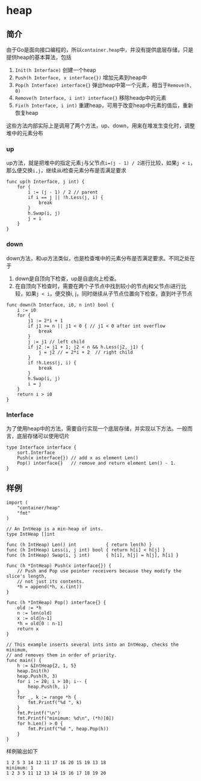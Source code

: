 # heap

## 简介

由于Go是面向接口编程的，所以`container.heap`中，并没有提供底层存储，只是提供heap的基本算法，包括

1. `Init(h Interface)` 创建一个heap
1. `Push(h Interface, x interface{})` 增加元素到heap中
1. `Pop(h Interface) interface{}` 弹出heap中第一个元素，相当于`Remove(h, 0)`
1. `Remove(h Interface, i int) interface{}` 移除headp中的元素
1. `Fix(h Interface, i int)` 重建heap，可用于改变heap中元素的值后，重新恢复heap

这些方法内部实际上是调用了两个方法，up、down，用来在堆发生变化时，调整堆中的元素分布

### up

up方法，就是把堆中的指定元素`j`与父节点`i=(j - 1) / 2`进行比较，如果`j < i`，那么便交换`i,j`，继续从i检查元素分布是否满足要求

```
func up(h Interface, j int) {
	for {
		i := (j - 1) / 2 // parent
		if i == j || !h.Less(j, i) {
			break
		}
		h.Swap(i, j)
		j = i
	}
}
```

### down

down方法，和up方法类似，也是检查堆中的元素分布是否满足要求。不同之处在于

1. down是自顶向下检查，up是自底向上检查。
2. 在自顶向下检查时，需要在两个子节点中找到较小的节点j和父节点i进行比较，如果`j < i`，便交换i, j，同时继续从子节点位置向下检查，直到叶子节点

```
func down(h Interface, i0, n int) bool {
	i := i0
	for {
		j1 := 2*i + 1
		if j1 >= n || j1 < 0 { // j1 < 0 after int overflow
			break
		}
		j := j1 // left child
		if j2 := j1 + 1; j2 < n && h.Less(j2, j1) {
			j = j2 // = 2*i + 2  // right child
		}
		if !h.Less(j, i) {
			break
		}
		h.Swap(i, j)
		i = j
	}
	return i > i0
}
```

### Interface

为了使用heap中的方法，需要自行实现一个底层存储，并实现以下方法。一般而言，底层存储可以使用切片

```
type Interface interface {
	sort.Interface
	Push(x interface{}) // add x as element Len()
	Pop() interface{}   // remove and return element Len() - 1.
}
```

## 样例

```
import (
	"container/heap"
	"fmt"
)

// An IntHeap is a min-heap of ints.
type IntHeap []int

func (h IntHeap) Len() int           { return len(h) }
func (h IntHeap) Less(i, j int) bool { return h[i] < h[j] }
func (h IntHeap) Swap(i, j int)      { h[i], h[j] = h[j], h[i] }

func (h *IntHeap) Push(x interface{}) {
	// Push and Pop use pointer receivers because they modify the slice's length,
	// not just its contents.
	*h = append(*h, x.(int))
}

func (h *IntHeap) Pop() interface{} {
	old := *h
	n := len(old)
	x := old[n-1]
	*h = old[0 : n-1]
	return x
}

// This example inserts several ints into an IntHeap, checks the minimum,
// and removes them in order of priority.
func main() {
	h := &IntHeap{2, 1, 5}
	heap.Init(h)
	heap.Push(h, 3)
	for i := 20; i > 10; i-- {
		heap.Push(h, i)
	}
	for _, k := range *h {
		fmt.Printf("%d ", k)  
	}
	fmt.Printf("\n")
	fmt.Printf("minimum: %d\n", (*h)[0])
	for h.Len() > 0 {
		fmt.Printf("%d ", heap.Pop(h))
	}
}
```

样例输出如下

```
1 2 5 3 14 12 11 17 16 20 15 19 13 18 
minimum: 1
1 2 3 5 11 12 13 14 15 16 17 18 19 20
```